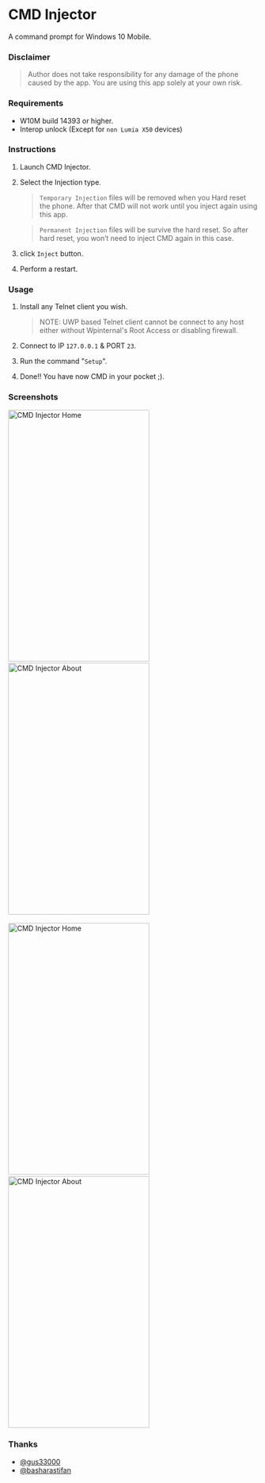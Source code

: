 # CMD Injector
A command prompt for Windows 10 Mobile.


### Disclaimer
> Author does not take responsibility for any damage of the phone caused by the app. You are using this app solely at your own risk.


### Requirements
* W10M build 14393 or higher.
* Interop unlock (Except for `non Lumia X50` devices)


### Instructions
1. Launch CMD Injector.
2. Select the Injection type.

   > `Temporary Injection` files will be removed when you Hard reset the phone. After that CMD will not work until you inject again using this app.
 
   > `Permanent Injection` files will be survive the hard reset. So after hard reset, you won’t need to inject CMD again in this case.

3. click `Inject` button.
4. Perform a restart.


### Usage
1. Install any Telnet client you wish.

   > NOTE: UWP based Telnet client cannot be connect to any host either without Wpinternal's Root Access or disabling firewall.
   
3. Connect to IP `127.0.0.1` & PORT `23`.
4. Run the command "`Setup`".
5. Done!! You have now CMD in your pocket ;).


### Screenshots
<img src="https://user-images.githubusercontent.com/66063294/131874666-8ac45206-1c15-4175-9f2e-f160468cabbe.png" width="285" height="508" alt="CMD Injector Home"> &nbsp;&nbsp;&nbsp;&nbsp;&nbsp;&nbsp; <img src="https://user-images.githubusercontent.com/66063294/131874671-dcbb65ea-9185-4e33-95a7-8fed2e6f13db.png" width="285" height="508" alt="CMD Injector About">
<br/>
<br/>
<img src="https://user-images.githubusercontent.com/66063294/131887711-2ee7ae41-7bce-4200-8e1f-9f233232f98c.png" width="285" height="508" alt="CMD Injector Home"> &nbsp;&nbsp;&nbsp;&nbsp;&nbsp;&nbsp; <img src="https://user-images.githubusercontent.com/66063294/131887724-937a35f2-1299-48c9-949a-34c8f90a5629.png" width="285" height="508" alt="CMD Injector About">


### Thanks
* [@gus33000](https://github.com/gus33000)
* [@basharastifan](https://github.com/basharast)
